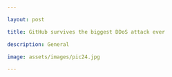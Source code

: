 ```yaml
--- 

layout: post 

title: GitHub survives the biggest DDoS attack ever

description: General 

image: assets/images/pic24.jpg 

--- 
```


